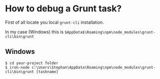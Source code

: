 # How to debug a Grunt task?

First of all locate you local ```grunt-cli``` installation.

In my case (Windows) this is ```$AppData$\Roaming\npm\node_modules\grunt-cli\bin\grunt```


## Windows
```
$ cd your-project folder
$ iron-node c:\Users\Stephan\AppData\Roaming\npm\node_modules\grunt-cli\bin\grunt [taskname]
```